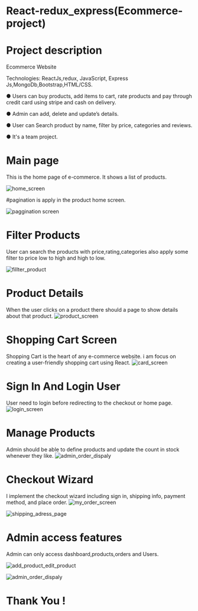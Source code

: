 # React-redux_express(Ecommerce-project)

# Project description 

Ecommerce Website

Technologies: ReactJs,redux, JavaScript, Express Js,MongoDb,Bootstrap,HTML/CSS.

● Users can buy products, add items to cart, rate products and pay through credit card using stripe and cash on delivery.

● Admin can add, delete and update’s details.

● User can Search product by name, filter by price, categories and reviews.

● It's a team project.

# Main page
This is the home page of e-commerce. It shows a list of products.

![home_screen](https://github.com/shishpal2000/snake-game/assets/107112448/16d24a81-9d79-40c0-8a01-41c6b6519fa9)

#pagination is apply in the product home screen.

![paggination screen](https://github.com/shishpal2000/snake-game/assets/107112448/3de17742-ef2f-4647-9d90-639377936f4e)

# Filter Products
User can search the products with price,rating,categories also apply some filter to  price low to high and high to low.

![fillter_product](https://github.com/shishpal2000/snake-game/assets/107112448/6ed5a03b-434a-4697-bb2a-099383ae7105)


# Product Details
When the user clicks on a product there should a page to show details about that product.
![product_screen](https://github.com/shishpal2000/snake-game/assets/107112448/d01f150b-95c5-4bb5-8d64-384e20286904)

#  Shopping Cart Screen
Shopping Cart is the heart of any e-commerce website. i am focus on creating a user-friendly shopping cart using React.
![card_screen](https://github.com/shishpal2000/snake-game/assets/107112448/450fdbe9-b73c-4925-9ae1-5d171710176e)

# Sign In And Login User
User need to login before redirecting to the checkout or home page.
![login_screen](https://github.com/shishpal2000/snake-game/assets/107112448/71443574-df57-4a70-8571-bc3baaf566d1)

# Manage Products
Admin should be able to define products and update the count in stock whenever they like. 
![admin_order_dispaly](https://github.com/shishpal2000/snake-game/assets/107112448/cc6e874a-eb39-4794-aa25-f40e466dff1c)

# Checkout Wizard
I implement the checkout wizard including sign in, shipping info, payment method, and place order.
![my_order_screen](https://github.com/shishpal2000/snake-game/assets/107112448/01346bfe-4f97-41a2-a053-29d43fa6cbd6)

![shipping_adress_page](https://github.com/shishpal2000/snake-game/assets/107112448/134245cc-a43f-4af7-a779-ffaf14898cb1)


# Admin access features
Admin can only access dashboard,products,orders and Users.


![add_product_edit_product](https://github.com/shishpal2000/snake-game/assets/107112448/1d4cf500-317e-49f1-8e84-0e06216a6d6a)


![admin_order_dispaly](https://github.com/shishpal2000/snake-game/assets/107112448/7c1ee25a-897d-415a-8604-088ff7041f35)



# Thank You !


